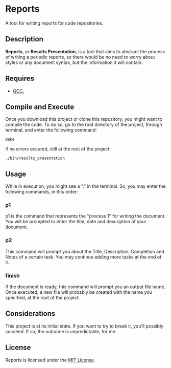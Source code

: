 # Reports

A tool for writing reports for code repositories.

## Description

**Reports**, or **Results Presentation**, is a tool that aims to
abstract the process of writing a periodic reports, so there would be no need to worry
about styles or any document syntax, but the information it will contain.

## Requires

-   [GCC.](http://gcc.gnu.org)

## Compile and Execute

Once you download this project or clone this repository, you might want to
compile the code. To do so, go to the root directory of the project, through terminal,
and enter the following command:

```
make
```

If no errors occured, still at the root of the project:

```
./bin/results_presentation
```

## Usage

While in execution, you might see a "." in the terminal. So, you may enter the following commands,
in this order:

### p1

p1 is the command that represents the "process 1" for writing the document. You will be prompted to enter the title, date and description of your document.

### p2

This command will prompt you about the Title, Description, Completion and Notes of a certain task. You may continue adding more tasks at the end of it.

### finish

If the document is ready, this command will prompt you an output file name. Once executed, a new file will probably be created with the name you specified, at the root of the project.

## Considerations

This project is at its initial state. If you want to try to break it, you'll possibly
succeed. If so, the outcome is unpredictable, for me.

## License

Reports is licensed under the [MIT License](https://github.com/murilobnt/reports/blob/master/LICENSE).

